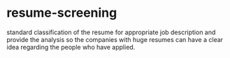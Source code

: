 # resume-screening
standard classification of the resume for appropriate job description and provide the analysis so the companies with huge resumes can have a clear idea regarding the people who have applied.
